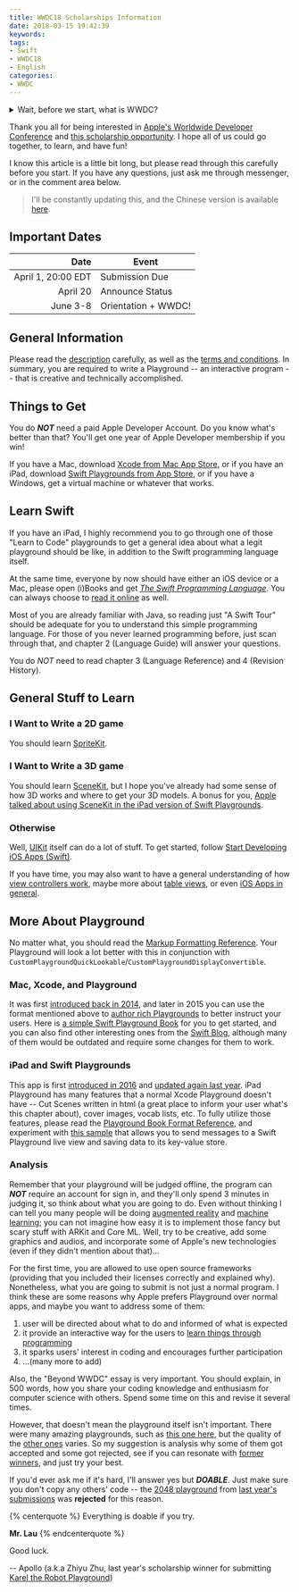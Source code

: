 ```yaml
---
title: WWDC18 Scholarships Information
date: 2018-03-15 19:42:39
keywords:
tags:
- Swift
- WWDC18
- English
categories:
- WWDC
---
```


<details>
<summary>Wait, before we start, what is WWDC?</summary>

I'll add my description soon, but for now, check out the [official website](https://developer.apple.com/wwdc).
</details>

Thank you all for being interested in [Apple's Worldwide Developer Conference](https://developer.apple.com/wwdc) and [this scholarship opportunity](https://developer.apple.com/wwdc/scholarships/). I hope all of us could go together, to learn, and have fun!

I know this article is a little bit long, but please read through this carefully before you start. If you have any questions, just ask me through messenger, or in the comment area below.

> I'll be constantly updating this, and the Chinese version is available [here](http://apollozhu.github.io/2018/03/16/wwdc18-scholarships-info-cn/).

<!-- more -->

## Important Dates

|Date|Event|
|--:|--|
|April 1, 20:00 EDT|Submission Due|
|April 20|Announce Status|
|June 3-8|Orientation + WWDC!|

## General Information

Please read the [description](https://developer.apple.com/wwdc/scholarships/) carefully, as well as the [terms and conditions](https://developer.apple.com/wwdc/scholarships/terms/WWDC18-Scholarship-Terms-and-Conditions.pdf). In summary, you are required to write a Playground -- an interactive program -- that is creative and technically accomplished.

## Things to Get

You do ***NOT*** need a paid Apple Developer Account. Do you know what's better than that? You'll get one year of Apple Developer membership if you win!

If you have a Mac, download [Xcode from Mac App Store](https://itunes.apple.com/app/id497799835), or if you have an iPad, download [Swift Playgrounds from App Store](https://itunes.apple.com/app/id908519492), or if you have a Windows, get a virtual machine or whatever that works.

## Learn Swift

If you have an iPad, I highly recommend you to go through one of those "Learn to Code" playgrounds to get a general idea about what a legit playground should be like, in addition to the Swift programming language itself.

At the same time, everyone by now should have either an iOS device or a Mac, please open (i)Books and get *[The Swift Programming Language](https://itunes.apple.com/book/id1002622538)*. You can always choose to [read it online](https://developer.apple.com/library/content/documentation/Swift/Conceptual/Swift_Programming_Language/index.html) as well.

Most of you are already familiar with Java, so reading just "A Swift Tour" should be adequate for you to understand this simple programming language. For those of you never learned programming before, just scan through that, and chapter 2 (Language Guide) will answer your questions.

You do *NOT* need to read chapter 3 (Language Reference) and 4 (Revision History).

## General Stuff to Learn

### I Want to Write a 2D game

You should learn [SpriteKit](https://developer.apple.com/spritekit/).

### I Want to Write a 3D game

You should learn [SceneKit](https://developer.apple.com/scenekit/), but I hope you've already had some sense of how 3D works and where to get your 3D models. A bonus for you, [Apple talked about using SceneKit in the iPad version of Swift Playgrounds](https://developer.apple.com/videos/play/wwdc2017/605/).

### Otherwise

Well, [UIKit](https://developer.apple.com/documentation/uikit) itself can do a lot of stuff. To get started, follow [Start Developing iOS Apps (Swift)](https://developer.apple.com/library/content/referencelibrary/GettingStarted/DevelopiOSAppsSwift/).

If you have time, you may also want to have a general understanding of how [view controllers work](https://developer.apple.com/library/content/featuredarticles/ViewControllerPGforiPhoneOS), maybe more about [table views](https://developer.apple.com/library/content/documentation/UserExperience/Conceptual/TableView_iPhone/AboutTableViewsiPhone/AboutTableViewsiPhone.html), or even [iOS Apps in general](https://developer.apple.com/library/content/documentation/iPhone/Conceptual/iPhoneOSProgrammingGuide/Introduction/Introduction.html).

## More About Playground

No matter what, you should read the [Markup Formatting Reference](https://developer.apple.com/library/content/documentation/Xcode/Reference/xcode_markup_formatting_ref/). Your Playground will look a lot better with this in conjunction with `CustomPlaygroundQuickLookable`/`CustomPlaygroundDisplayConvertible`.

### Mac, Xcode, and Playground

It was first [introduced back in 2014](https://developer.apple.com/videos/play/wwdc2014/408/), and later in 2015 you can use the format mentioned above to [author rich Playgrounds](https://developer.apple.com/videos/play/wwdc2015/405/) to better instruct your users. Here is [a simple Swift Playground Book](https://developer.apple.com/library/content/samplecode/StarterPlaygroundBook/Introduction/Intro.html) for you to get started, and you can also find other interesting ones from the [Swift Blog](https://developer.apple.com/swift/blog/), although many of them would be outdated and require some changes for them to work.

### iPad and Swift Playgrounds

This app is first [introduced in 2016](https://developer.apple.com/videos/play/wwdc2016/408/) and [updated again last year](https://developer.apple.com/videos/play/wwdc2017/408/). iPad Playground has many features that a normal Xcode Playground doesn't have -- Cut Scenes written in html (a great place to inform your user what's this chapter about), cover images, vocab lists, etc. To fully utilize those features, please read the [Playground Book Format Reference](https://developer.apple.com/library/content/documentation/Xcode/Conceptual/swift_playgrounds_doc_format/), and experiment with [this sample](https://developer.apple.com/library/content/samplecode/TalkingToTheLiveView/Introduction/Intro.html) that allows you to send messages to a Swift Playground live view and saving data to its key-value store.

### Analysis

Remember that your playground will be judged offline, the program can ***NOT*** require an account for sign in, and they'll only spend 3 minutes in judging it, so think about what you are going to do. Even without thinking I can tell you many people will be doing [augmented reality](https://developer.apple.com/arkit) and [machine learning](https://developer.apple.com/coreml); you can not imagine how easy it is to implement those fancy but scary stuff with ARKit and Core ML. Well, try to be creative, add some graphics and audios, and incorporate some of Apple's new technologies (even if they didn't mention about that)…

For the first time, you are allowed to use open source frameworks (providing that you included their licenses correctly and explained why). Nonetheless, what you are going to submit is not just a normal program. I think these are some reasons why Apple prefers Playground over normal apps, and maybe you want to address some of them:

1. user will be directed about what to do and informed of what is expected
2. it provide an interactive way for the users to [learn things through programming](https://developer.apple.com/videos/play/wwdc2017/416/)
3. it sparks users' interest in coding and encourages further participation
4. ...(many more to add)

Also, the "Beyond WWDC" essay is very important. You should explain, in 500 words, how you share your coding knowledge and enthusiasm for computer science with others. Spend some time on this and revise it several times.

However, that doesn't mean the playground itself isn't important. There were many amazing playgrounds, such as [this one here](https://www.youtube.com/watch?v=cq_zLMKB-SE), but the quality of the [other ones](https://www.youtube.com/playlist?list=PLl469UE7Uwr0bdon2CvnpxmQs16qu4nkf) varies. So my suggestion is analysis why some of them got accepted and some got rejected, see if you can resonate with [former winners](https://itunes.apple.com/story/id1358780266), and just try your best.

If you'd ever ask me if it's hard, I'll answer yes but ***DOABLE***. Just make sure you don't copy any others' code -- the [2048 playground](https://github.com/wwdc/2017/issues/7) from [last year's submissions](https://github.com/wwdc/2017) was **rejected** for this reason.

{% centerquote %}
Everything is doable if you try.

**Mr. Lau**
{% endcenterquote %}

Good luck.

-- Apollo (a.k.a Zhiyu Zhu, last year's scholarship winner for submitting [Karel the Robot Playground](https://github.com/ApolloZhu/Swifty-Karel/tree/master))
